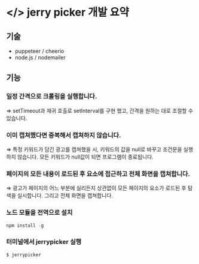 # </> jerry picker 개발 요약

## 기술

- puppeteer / cheerio
- node.js / nodemailer

## 기능

### 일정 간격으로 크롤링을 실행합니다.

⇒ setTimeout과 재귀 호출로 setInterval를 구현 했고, 간격을 원하는 대로 조절할 수 있습니다.

### 이미 캡쳐했다면 중복해서 캡쳐하지 않습니다.

⇒ 특정 키워드가 담긴 광고를 캡쳐했을 시, 키워드의 값을 null로 바꾸고 조건문을 실행하지 않습니다. 모든 키워드가 null값이 되면 프로그램이 종료됩니다.

### 페이지의 모든 내용이 로드된 후 요소에 접근하고 전체 화면을 캡쳐합니다.

⇒ 광고가 페이지의 어느 부분에 실리든지 상관없이 모든 페이지의 요소가 로드된 후 탐색을 실시합니다. 그리고 전체 화면을 캡쳐합니다.

### 노드 모듈을 전역으로 설치

```jsx
npm install -g
```

### 터미널에서 jerrypicker 실행

```jsx
$ jerrypicker
```
